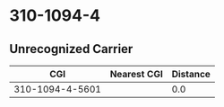 # 310-1094-4
## Unrecognized Carrier


| CGI | Nearest CGI | Distance |
|-----|-------------|----------|
| 310-1094-4-5601 |  | 0.0 |

